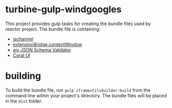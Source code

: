 # turbine-gulp-windgoogles

This project provides gulp tasks for creating the bundle files used by reactor project. The bundle file is containing:

* [jschannel](https://github.com/mozilla/jschannel)
* [extensionBridge.contentWindow](https://git.corp.adobe.com/reactor/lens-extension-bridge/tree/master/src)
* [ajv JSON Schema Validator](https://github.com/epoberezkin/ajv)
* [Coral UI](https://git.corp.adobe.com/Coral/coralui)

# building
To build the bundle file, run `gulp iframeutilsbuilder:build` from the command line within your project's directory. The bundle files will be placed in the `dist` folder.

